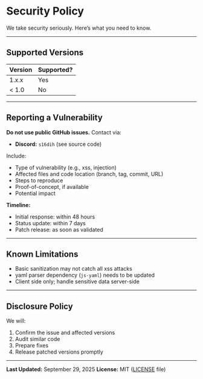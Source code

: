 # Security Policy

We take security seriously. Here’s what you need to know.

---

## Supported Versions

| Version | Supported? |
| ------- | ---------- |
| 1.x.x   | Yes        |
| < 1.0   | No         |

---

## Reporting a Vulnerability

**Do not use public GitHub issues.** Contact via:

* **Discord:** `s16dih` (see source code)

Include:

* Type of vulnerability (e.g., xss, injection)
* Affected files and code location (branch, tag, commit, URL)
* Steps to reproduce
* Proof-of-concept, if available
* Potential impact

**Timeline:**

* Initial response: within 48 hours
* Status update: within 7 days
* Patch release: as soon as validated

---

## Known Limitations

* Basic sanitization may not catch all xss attacks
* yaml parser dependency (`js-yaml`) needs to be updated
* Client side only; handle sensitive data server-side

---

## Disclosure Policy

We will:

1. Confirm the issue and affected versions
2. Audit similar code
3. Prepare fixes
4. Release patched versions promptly

---

**Last Updated:** September 29, 2025
**License:** MIT ([LICENSE](LICENSE) file)
